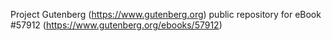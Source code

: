 Project Gutenberg (https://www.gutenberg.org) public repository for
eBook #57912 (https://www.gutenberg.org/ebooks/57912)
